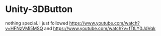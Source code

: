 # Unity-3DButton
nothing special. I just followed https://www.youtube.com/watch?v=HFNzVMi5MSQ and https://www.youtube.com/watch?v=fTtLY0JdVqk
